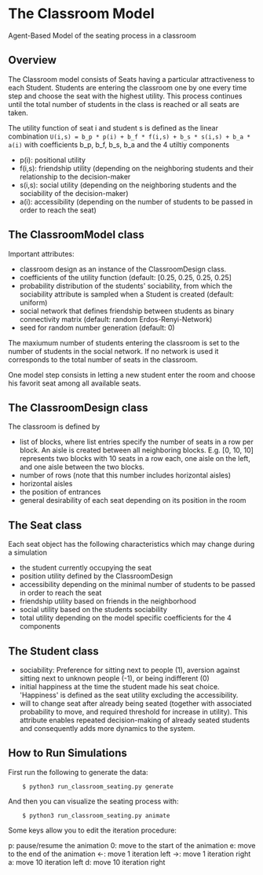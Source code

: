 # The Classroom Model
Agent-Based Model of the seating process in a classroom

## Overview

The Classroom model consists of Seats having a particular attractiveness to each Student. Students are entering the classroom one by one every time step and choose the seat with the highest utility. This process continues until the total number of students in the class is reached or all seats are taken.

The utility function of seat i and student s is defined as the linear combination
``U(i,s) = b_p * p(i) + b_f * f(i,s) + b_s * s(i,s) + b_a * a(i)``
with coefficients b_p, b_f, b_s, b_a and the 4 utiltiy components
* p(i): positional utility
* f(i,s): friendship utility (depending on the neighboring students and their relationship to the decision-maker
* s(i,s): social utility (depending on the neighboring students and the sociability of the decision-maker)
* a(i): accessibility (depending on the number of students to be passed in order to reach the seat)


## The ClassroomModel class

Important attributes:

* classroom design as an instance of the ClassroomDesign class.
* coefficients of the utility function (default: [0.25, 0.25, 0.25, 0.25]
* probability distribution of the students' sociability, from which the sociability attribute is sampled when a Student is created (default: uniform)
* social network that defines friendship between students as binary connectivity matrix (default: random Erdos-Renyi-Network)
* seed for random number generation (default: 0)

The maxiumum number of students entering the classroom is set to the number of students in the social network. If no network is used it corresponds to the total number of seats in the classroom.

One model step consists in letting a new student enter the room and choose his favorit seat among all available seats.

## The ClassroomDesign class

The classroom is defined by

* list of blocks, where list entries specify the number of seats in a row per block. An aisle is created between all neighboring blocks. E.g. [0, 10, 10] represents two blocks with 10 seats in a row each, one aisle on the left, and one aisle between the two blocks.
* number of rows (note that this number includes horizontal aisles)
* horizontal aisles
* the position of entrances
* general desirability of each seat depending on its position in the room

## The Seat class 

Each seat object has the following characteristics which may change during a simulation

* the student currently occupying the seat
* position utility defined by the ClassroomDesign
* accessibility depending on the minimal number of students to be passed in order to reach the seat
* friendship utility based on friends in the neighborhood
* social utility based on the students sociability
* total utility depending on the model specific coefficients for the 4 components

## The Student class

* sociability: Preference for sitting next to people (1), aversion against sitting next to unknown people (-1), or being indifferent (0)
* initial happiness at the time the student made his seat choice. 'Happiness' is defined as the seat utility excluding the accessibility.
* will to change seat after already being seated (together with associated probability to move, and required threshold for increase in utility). This attribute enables repeated decision-making of already seated students and consequently adds more dynamics to the system.


## How to Run Simulations

First run the following to generate the data:

```
    $ python3 run_classroom_seating.py generate
```

And then you can visualize the seating process with:

```
    $ python3 run_classroom_seating.py animate
```

Some keys allow you to edit the iteration procedure:

p: pause/resume the animation
0: move to the start of the animation
e: move to the end of the animation
←: move 1 iteration left
→: move 1 iteration right
a: move 10 iteration left
d: move 10 iteration right

